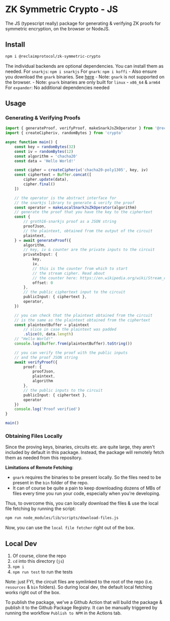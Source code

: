 # ZK Symmetric Crypto - JS

The JS (typescript really) package for generating & verifying ZK proofs for symmetric encryption, on the browser or NodeJS.

## Install

``` sh
npm i @reclaimprotocol/zk-symmetric-crypto
```

The individual backends are optional dependencies. You can install them as needed.
For `snarkjs`: `npm i snarkjs`
For `gnark`: `npm i koffi`
	- Also ensure you download the `gnark` binaries. See [here](#obtaining-files-locally)
	- Note: `gnark` is not supported on the browser.
	- Note: `gnark` binaries are only built for `linux` - `x86_64` & `arm64`
For `expander`: No additional dependencies needed

## Usage

### Generating & Verifying Proofs

```ts
import { generateProof, verifyProof, makeSnarkJsZkOperator } from '@reclaimprotocol/zk-symmetric-crypto'
import { createCipheriv, randomBytes } from 'crypto'

async function main() {
	const key = randomBytes(32)
	const iv = randomBytes(12)
	const algorithm = 'chacha20'
	const data = 'Hello World!'

	const cipher = createCipheriv('chacha20-poly1305', key, iv)
	const ciphertext = Buffer.concat([
		cipher.update(data),
		cipher.final()
	])

	// the operator is the abstract interface for
	// the snarkjs library to generate & verify the proof
	const operator = makeLocalSnarkJsZkOperator(algorithm)
	// generate the proof that you have the key to the ciphertext
	const {
		// groth16-snarkjs proof as a JSON string
		proofJson,
		// the plaintext, obtained from the output of the circuit
		plaintext,
	} = await generateProof({
		algorithm,
		// key, iv & counter are the private inputs to the circuit
		privateInput: {
			key,
			iv,
			// this is the counter from which to start
			// the stream cipher. Read about
			// the counter here: https://en.wikipedia.org/wiki/Stream_cipher
			offset: 0
		},
		// the public ciphertext input to the circuit
		publicInput: { ciphertext },
		operator,
	})

	// you can check that the plaintext obtained from the circuit
	// is the same as the plaintext obtained from the ciphertext
	const plaintextBuffer = plaintext
		// slice in case the plaintext was padded
		.slice(0, data.length)
	// "Hello World!"
	console.log(Buffer.from(plaintextBuffer).toString())

	// you can verify the proof with the public inputs
	// and the proof JSON string
	await verifyProof({
		proof: {
			proofJson,
			plaintext,
			algorithm
		},
		// the public inputs to the circuit
		publicInput: { ciphertext },
		operator
	})
	console.log('Proof verified')
}

main()
```

### Obtaining Files Locally

Since the proving keys, binaries, circuits etc. are quite large, they aren't included by default in this package. Instead, the package will remotely fetch them as needed from this repository.

**Limitations of Remote Fetching**:
- `gnark` requires the binaries to be present locally. So the files need to be present in the `bin` folder of the repo.
- It can of course be quite a pain to keep downloading dozens of MBs of files every time you run your code, especially when you're developing.

Thus, to overcome this, you can locally download the files & use the local file fetching by running the script:
``` sh
npm run node_modules/lib/scripts/download-files.js
```

Now, you can use the `local file fetcher` right out of the box.

## Local Dev

1. Of course, clone the repo
2. `cd` into this directory (`js`)
3. `npm i`
4. `npm run test` to run the tests

Note: just FYI, the circuit files are symlinked to the root of the repo (i.e. `resources` & `bin` folders). So during local dev, the default local fetching works right out of the box.

To publish the package, we've a Github Action that will build the package & publish it to the Github Package Registry. It can be manually triggered by running the workflow `Publish to NPM` in the Actions tab.